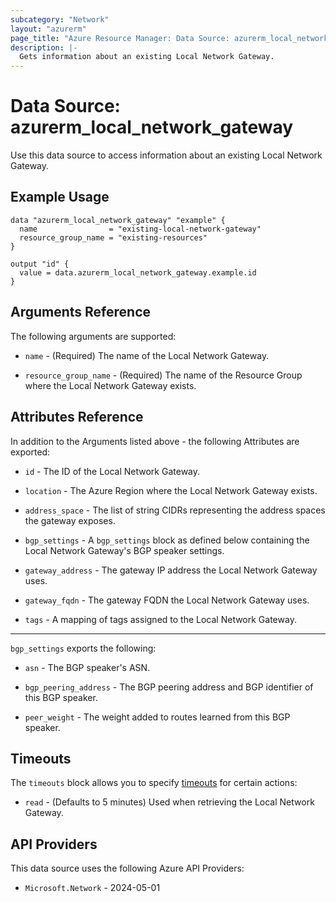 ```yaml
---
subcategory: "Network"
layout: "azurerm"
page_title: "Azure Resource Manager: Data Source: azurerm_local_network_gateway"
description: |-
  Gets information about an existing Local Network Gateway.
---
```


# Data Source: azurerm_local_network_gateway

Use this data source to access information about an existing Local Network Gateway.

## Example Usage

```hcl
data "azurerm_local_network_gateway" "example" {
  name                = "existing-local-network-gateway"
  resource_group_name = "existing-resources"
}

output "id" {
  value = data.azurerm_local_network_gateway.example.id
}
```

## Arguments Reference

The following arguments are supported:

* `name` - (Required) The name of the Local Network Gateway.

* `resource_group_name` - (Required) The name of the Resource Group where the Local Network Gateway exists.

## Attributes Reference

In addition to the Arguments listed above - the following Attributes are exported:

* `id` - The ID of the Local Network Gateway.

* `location` - The Azure Region where the Local Network Gateway exists.

* `address_space` - The list of string CIDRs representing the address spaces the gateway exposes.

* `bgp_settings` - A `bgp_settings` block as defined below containing the Local Network Gateway's BGP speaker settings.

* `gateway_address` - The gateway IP address the Local Network Gateway uses.

* `gateway_fqdn` - The gateway FQDN the Local Network Gateway uses.

* `tags` - A mapping of tags assigned to the Local Network Gateway.

---

`bgp_settings` exports the following:

* `asn` - The BGP speaker's ASN.

* `bgp_peering_address` - The BGP peering address and BGP identifier of this BGP speaker.

* `peer_weight` - The weight added to routes learned from this BGP speaker.

## Timeouts

The `timeouts` block allows you to specify [timeouts](https://developer.hashicorp.com/terraform/language/resources/configure#define-operation-timeouts) for certain actions:

* `read` - (Defaults to 5 minutes) Used when retrieving the Local Network Gateway.

## API Providers
<!-- This section is generated, changes will be overwritten -->
This data source uses the following Azure API Providers:

* `Microsoft.Network` - 2024-05-01
